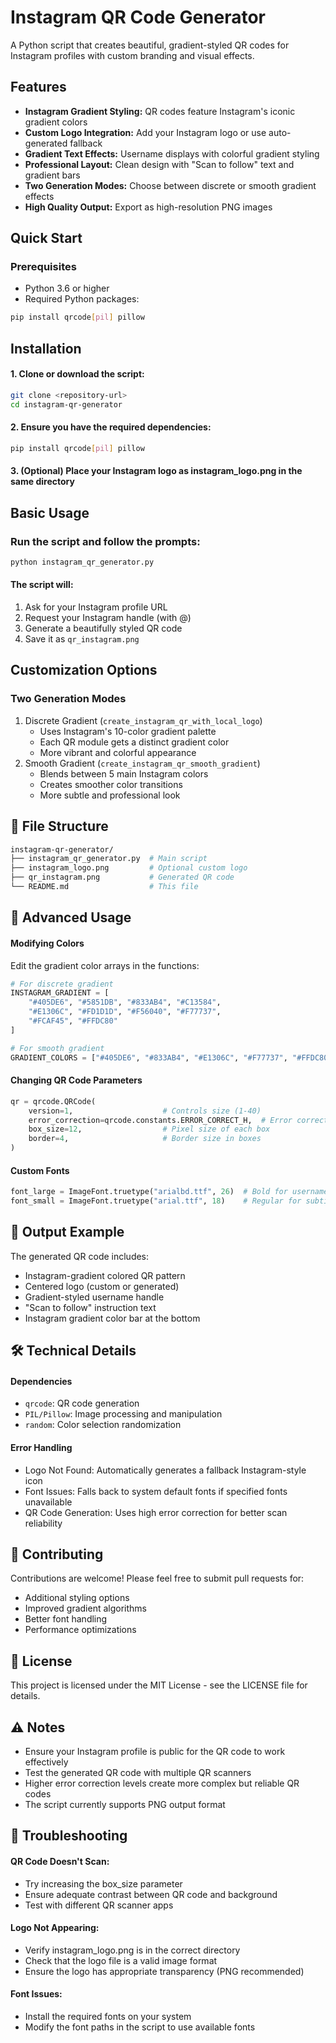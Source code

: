 # Instagram QR Code Generator

A Python script that creates beautiful, gradient-styled QR codes for Instagram profiles with custom branding and visual effects.



## Features

- **Instagram Gradient Styling:** QR codes feature Instagram's iconic gradient colors
- **Custom Logo Integration:** Add your Instagram logo or use auto-generated fallback
- **Gradient Text Effects:** Username displays with colorful gradient styling
- **Professional Layout:** Clean design with "Scan to follow" text and gradient bars
- **Two Generation Modes:** Choose between discrete or smooth gradient effects
- **High Quality Output:** Export as high-resolution PNG images

## Quick Start

### Prerequisites

- Python 3.6 or higher
- Required Python packages:
```bash
pip install qrcode[pil] pillow
```

## Installation

#### 1. Clone or download the script:
```bash
git clone <repository-url>
cd instagram-qr-generator
```

#### 2. Ensure you have the required dependencies:
```bash
pip install qrcode[pil] pillow
```

#### 3. (Optional) Place your Instagram logo as instagram_logo.png in the same directory


## Basic Usage

### Run the script and follow the prompts:
```bash
python instagram_qr_generator.py
```

#### The script will:
1. Ask for your Instagram profile URL
2. Request your Instagram handle (with @)
3. Generate a beautifully styled QR code
4. Save it as `qr_instagram.png`

## Customization Options

### Two Generation Modes

1. Discrete Gradient (`create_instagram_qr_with_local_logo`)
    - Uses Instagram's 10-color gradient palette
    - Each QR module gets a distinct gradient color
    - More vibrant and colorful appearance
2. Smooth Gradient (`create_instagram_qr_smooth_gradient`)
    - Blends between 5 main Instagram colors
    - Creates smoother color transitions
    - More subtle and professional look

## 📁 File Structure

```bash
instagram-qr-generator/
├── instagram_qr_generator.py  # Main script
├── instagram_logo.png         # Optional custom logo
├── qr_instagram.png           # Generated QR code
└── README.md                  # This file
```

## 🔧 Advanced Usage

#### Modifying Colors

Edit the gradient color arrays in the functions:
```python
# For discrete gradient
INSTAGRAM_GRADIENT = [
    "#405DE6", "#5851DB", "#833AB4", "#C13584",
    "#E1306C", "#FD1D1D", "#F56040", "#F77737",
    "#FCAF45", "#FFDC80"
]

# For smooth gradient
GRADIENT_COLORS = ["#405DE6", "#833AB4", "#E1306C", "#F77737", "#FFDC80"]
```
#### Changing QR Code Parameters

```python
qr = qrcode.QRCode(
    version=1,                    # Controls size (1-40)
    error_correction=qrcode.constants.ERROR_CORRECT_H,  # Error correction level
    box_size=12,                  # Pixel size of each box
    border=4,                     # Border size in boxes
)
```

#### Custom Fonts

```python
font_large = ImageFont.truetype("arialbd.ttf", 26)  # Bold for username
font_small = ImageFont.truetype("arial.ttf", 18)    # Regular for subtitle
```

## 📸 Output Example

The generated QR code includes:
  - Instagram-gradient colored QR pattern
  - Centered logo (custom or generated)
  - Gradient-styled username handle
  - "Scan to follow" instruction text
  - Instagram gradient color bar at the bottom


## 🛠️ Technical Details

#### Dependencies
  - `qrcode`: QR code generation
  - `PIL/Pillow`: Image processing and manipulation
  - `random`: Color selection randomization

#### Error Handling
  - Logo Not Found: Automatically generates a fallback Instagram-style icon
  - Font Issues: Falls back to system default fonts if specified fonts unavailable
  - QR Code Generation: Uses high error correction for better scan reliability


## 🤝 Contributing

Contributions are welcome! Please feel free to submit pull requests for:
  - Additional styling options
  - Improved gradient algorithms
  - Better font handling
  - Performance optimizations

## 📄 License

This project is licensed under the MIT License - see the LICENSE file for details.

## ⚠️ Notes

- Ensure your Instagram profile is public for the QR code to work effectively
- Test the generated QR code with multiple QR scanners
- Higher error correction levels create more complex but reliable QR codes
- The script currently supports PNG output format

## 🐛 Troubleshooting

#### QR Code Doesn't Scan:
  - Try increasing the box_size parameter
  - Ensure adequate contrast between QR code and background
  - Test with different QR scanner apps

#### Logo Not Appearing:
  - Verify instagram_logo.png is in the correct directory
  - Check that the logo file is a valid image format
  - Ensure the logo has appropriate transparency (PNG recommended)

#### Font Issues:
  - Install the required fonts on your system
  - Modify the font paths in the script to use available fonts
